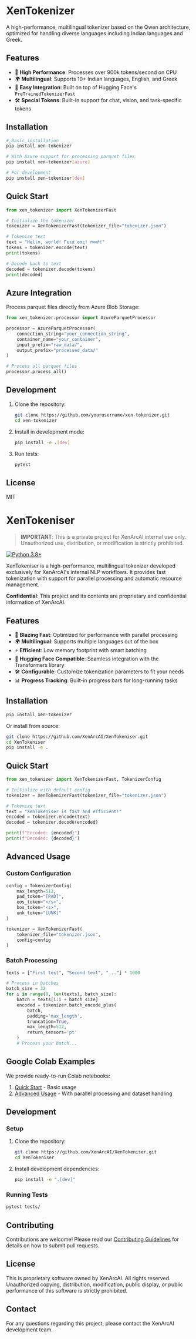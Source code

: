 # XenTokenizer

A high-performance, multilingual tokenizer based on the Qwen architecture, optimized for handling diverse languages including Indian languages and Greek.

## Features

- 🚀 **High Performance**: Processes over 900k tokens/second on CPU
- 🌍 **Multilingual**: Supports 10+ Indian languages, English, and Greek
- 🔧 **Easy Integration**: Built on top of Hugging Face's `PreTrainedTokenizerFast`
- 🛠️ **Special Tokens**: Built-in support for chat, vision, and task-specific tokens

## Installation

```bash
# Basic installation
pip install xen-tokenizer

# With Azure support for processing parquet files
pip install xen-tokenizer[azure]

# For development
pip install xen-tokenizer[dev]
```

## Quick Start

```python
from xen_tokenizer import XenTokenizerFast

# Initialize the tokenizer
tokenizer = XenTokenizerFast(tokenizer_file="tokenizer.json")

# Tokenize text
text = "Hello, world! Γειά σας! नमस्ते!"
tokens = tokenizer.encode(text)
print(tokens)

# Decode back to text
decoded = tokenizer.decode(tokens)
print(decoded)
```

## Azure Integration

Process parquet files directly from Azure Blob Storage:

```python
from xen_tokenizer.processor import AzureParquetProcessor

processor = AzureParquetProcessor(
    connection_string="your_connection_string",
    container_name="your_container",
    input_prefix="raw_data/",
    output_prefix="processed_data/"
)

# Process all parquet files
processor.process_all()
```

## Development

1. Clone the repository:
   ```bash
   git clone https://github.com/yourusername/xen-tokenizer.git
   cd xen-tokenizer
   ```

2. Install in development mode:
   ```bash
   pip install -e .[dev]
   ```

3. Run tests:
   ```bash
   pytest
   ```

## License

MIT
# XenTokeniser

> **IMPORTANT**: This is a private project for XenArcAI internal use only. Unauthorized use, distribution, or modification is strictly prohibited.

[![Python 3.8+](https://img.shields.io/badge/python-3.8+-blue.svg)](https://www.python.org/downloads/)

XenTokeniser is a high-performance, multilingual tokenizer developed exclusively for XenArcAI's internal NLP workflows. It provides fast tokenization with support for parallel processing and automatic resource management.

**Confidential**: This project and its contents are proprietary and confidential information of XenArcAI.

## Features

- 🚀 **Blazing Fast**: Optimized for performance with parallel processing
- 🌍 **Multilingual**: Supports multiple languages out of the box
- ⚡ **Efficient**: Low memory footprint with smart batching
- 🔄 **Hugging Face Compatible**: Seamless integration with the Transformers library
- 🛠️ **Configurable**: Customize tokenization parameters to fit your needs
- 📊 **Progress Tracking**: Built-in progress bars for long-running tasks

## Installation

```bash
pip install xen-tokenizer
```

Or install from source:

```bash
git clone https://github.com/XenArcAI/XenTokeniser.git
cd XenTokeniser
pip install -e .
```

## Quick Start

```python
from xen_tokenizer import XenTokenizerFast, TokenizerConfig

# Initialize with default config
tokenizer = XenTokenizerFast(tokenizer_file="tokenizer.json")

# Tokenize text
text = "XenTokeniser is fast and efficient!"
encoded = tokenizer.encode(text)
decoded = tokenizer.decode(encoded)

print(f"Encoded: {encoded}")
print(f"Decoded: {decoded}")
```

## Advanced Usage

### Custom Configuration

```python
config = TokenizerConfig(
    max_length=512,
    pad_token="[PAD]",
    eos_token="</s>",
    bos_token="<s>",
    unk_token="[UNK]"
)

tokenizer = XenTokenizerFast(
    tokenizer_file="tokenizer.json",
    config=config
)
```

### Batch Processing

```python
texts = ["First text", "Second text", "..."] * 1000

# Process in batches
batch_size = 32
for i in range(0, len(texts), batch_size):
    batch = texts[i:i + batch_size]
    encoded = tokenizer.batch_encode_plus(
        batch,
        padding='max_length',
        truncation=True,
        max_length=512,
        return_tensors='pt'
    )
    # Process your batch...
```

## Google Colab Examples

We provide ready-to-run Colab notebooks:

1. [Quick Start](examples/colab_quickstart.py) - Basic usage
2. [Advanced Usage](examples/colab_advanced_usage.py) - With parallel processing and dataset handling

## Development

### Setup

1. Clone the repository:
   ```bash
   git clone https://github.com/XenArcAI/XenTokeniser.git
   cd XenTokeniser
   ```

2. Install development dependencies:
   ```bash
   pip install -e ".[dev]"
   ```

### Running Tests

```bash
pytest tests/
```

## Contributing

Contributions are welcome! Please read our [Contributing Guidelines](CONTRIBUTING.md) for details on how to submit pull requests.

## License

This is proprietary software owned by XenArcAI. All rights reserved. Unauthorized copying, distribution, modification, public display, or public performance of this software is strictly prohibited.

## Contact

For any questions regarding this project, please contact the XenArcAI development team.
